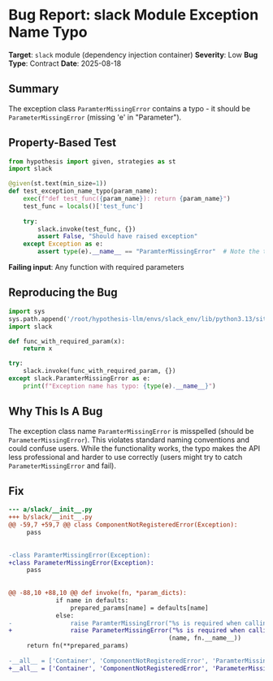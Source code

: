 # Bug Report: slack Module Exception Name Typo

**Target**: `slack` module (dependency injection container)
**Severity**: Low
**Bug Type**: Contract
**Date**: 2025-08-18

## Summary

The exception class `ParamterMissingError` contains a typo - it should be `ParameterMissingError` (missing 'e' in "Parameter").

## Property-Based Test

```python
from hypothesis import given, strategies as st
import slack

@given(st.text(min_size=1))
def test_exception_name_typo(param_name):
    exec(f"def test_func({param_name}): return {param_name}")
    test_func = locals()['test_func']
    
    try:
        slack.invoke(test_func, {})
        assert False, "Should have raised exception"
    except Exception as e:
        assert type(e).__name__ == "ParamterMissingError"  # Note the typo
```

**Failing input**: Any function with required parameters

## Reproducing the Bug

```python
import sys
sys.path.append('/root/hypothesis-llm/envs/slack_env/lib/python3.13/site-packages')
import slack

def func_with_required_param(x):
    return x

try:
    slack.invoke(func_with_required_param, {})
except slack.ParamterMissingError as e:
    print(f"Exception name has typo: {type(e).__name__}")
```

## Why This Is A Bug

The exception class name `ParamterMissingError` is misspelled (should be `ParameterMissingError`). This violates standard naming conventions and could confuse users. While the functionality works, the typo makes the API less professional and harder to use correctly (users might try to catch `ParameterMissingError` and fail).

## Fix

```diff
--- a/slack/__init__.py
+++ b/slack/__init__.py
@@ -59,7 +59,7 @@ class ComponentNotRegisteredError(Exception):
     pass
 
 
-class ParamterMissingError(Exception):
+class ParameterMissingError(Exception):
     pass
 
 
@@ -88,10 +88,10 @@ def invoke(fn, *param_dicts):
             if name in defaults:
                 prepared_params[name] = defaults[name]
             else:
-                raise ParamterMissingError("%s is required when calling %s" %
+                raise ParameterMissingError("%s is required when calling %s" %
                                            (name, fn.__name__))
     return fn(**prepared_params)
 
-__all__ = ['Container', 'ComponentNotRegisteredError', 'ParamterMissingError']
+__all__ = ['Container', 'ComponentNotRegisteredError', 'ParameterMissingError']
```